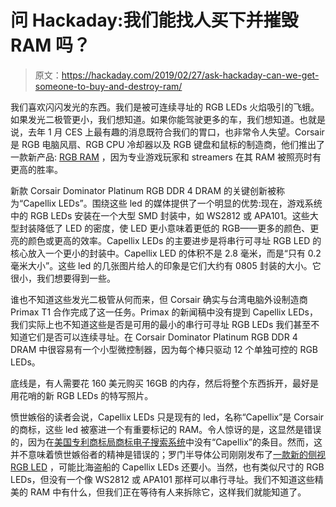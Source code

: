 # 问 Hackaday:我们能找人买下并摧毁 RAM 吗？

> 原文：<https://hackaday.com/2019/02/27/ask-hackaday-can-we-get-someone-to-buy-and-destroy-ram/>

我们喜欢闪闪发光的东西。我们是被可连续寻址的 RGB LEDs 火焰吸引的飞蛾。如果发光二极管更小，我们想知道。如果你能驾驶更多的车，我们想知道。也就是说，去年 1 月 CES 上最有趣的消息既符合我们的胃口，也非常令人失望。Corsair 是 RGB 电脑风扇、RGB CPU 冷却器以及 RGB 键盘和鼠标的制造商，他们推出了一款新产品: [RGB RAM](https://www.corsair.com/us/en/Categories/Products/Memory/dominator-rgb-config) ，因为专业游戏玩家和 streamers 在其 RAM 被照亮时有更高的胜率。

新款 Corsair Dominator Platinum RGB DDR 4 DRAM 的关键创新被称为“Capellix LEDs”。围绕这些 led 的媒体提供了一个明显的优势:现在，游戏系统中的 RGB LEDs 安装在一个大型 SMD 封装中，如 WS2812 或 APA101。这些大型封装降低了 LED 的密度，使 LED 更小意味着更低的 RGB——更多的颜色、更亮的颜色或更高的效率。Capellix LEDs 的主要进步是将串行可寻址 RGB LED 的核心放入一个更小的封装中。Capellix LED 的体积不是 2.8 毫米，而是“只有 0.2 毫米大小”。这些 led 的几张图片给人的印象是它们大约有 0805 封装的大小。它很小，我们想要得到一些。

谁也不知道这些发光二极管从何而来，但 Corsair 确实与台湾电脑外设制造商 Primax T1 合作完成了这一任务。Primax 的新闻稿中没有提到 Capellix LEDs，我们实际上也不知道这些是否是可用的最小的串行可寻址 RGB LEDs 我们甚至不知道它们是否可以连续寻址。在 Corsair Dominator Platinum RGB DDR 4 DRAM 中很容易有一个小型微控制器，因为每个棒只驱动 12 个单独可控的 RGB LEDs。

底线是，有人需要花 160 美元购买 16GB 的内存，然后将整个东西拆开，最好是用花哨的新 RGB LEDs 的特写照片。

愤世嫉俗的读者会说，Capellix LEDs 只是现有的 led，名称“Capellix”是 Corsair 的商标，这些 led 被塞进一个有重要标记的 RAM。令人惊讶的是，这显然是错误的，因为在[美国专利商标局商标电子搜索系统](http://tess2.uspto.gov/)中没有“Capellix”的条目。然而，这并不意味着愤世嫉俗者的精神是错误的；罗门半导体公司刚刚发布了[一款新的侧视 RGB LED](https://www.rohm.com/datasheet/MSL0601RGBU/msl0601rgb-e) ，可能比海盗船的 Capellix LEDs 还要小。当然，也有类似尺寸的 RGB LEDs，但没有一个像 WS2812 或 APA101 那样可以串行寻址。我们不知道这些精美的 RAM 中有什么，但我们正在等待有人来拆除它，这样我们就能知道了。